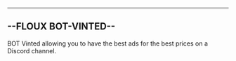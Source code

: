 --------------------
--FLOUX BOT-VINTED--
--------------------

BOT Vinted allowing you to have the best ads for the best prices on a Discord channel.
